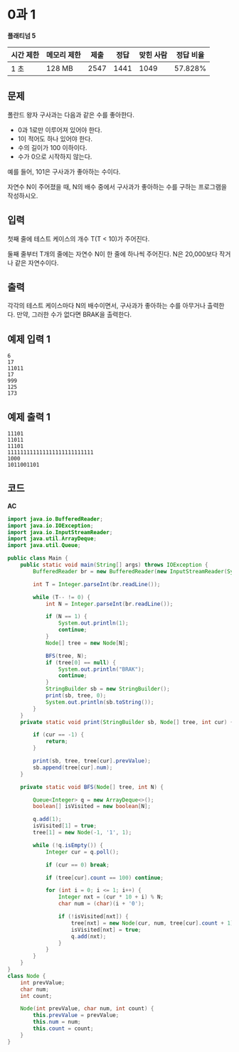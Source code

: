 # 0과 1

**플래티넘 5**

|시간 제한	|메모리 제한	|제출|	정답|	맞힌 사람|	정답 비율|
|---|---|---|---|---|---|
|1 초	|128 MB|	2547|	1441	|1049|	57.828%|

## 문제 

폴란드 왕자 구사과는 다음과 같은 수를 좋아한다.

- 0과 1로만 이루어져 있어야 한다.
- 1이 적어도 하나 있어야 한다.
- 수의 길이가 100 이하이다.
- 수가 0으로 시작하지 않는다.

예를 들어, 101은 구사과가 좋아하는 수이다.

자연수 N이 주어졌을 때, N의 배수 중에서 구사과가 좋아하는 수를 구하는 프로그램을 작성하시오.

## 입력 

첫째 줄에 테스트 케이스의 개수 T(T < 10)가 주어진다.

둘째 줄부터 T개의 줄에는 자연수 N이 한 줄에 하나씩 주어진다. N은 20,000보다 작거나 같은 자연수이다.

## 출력 

각각의 테스트 케이스마다 N의 배수이면서, 구사과가 좋아하는 수를 아무거나 출력한다. 만약, 그러한 수가 없다면 BRAK을 출력한다.

## 예제 입력 1

```
6
17
11011
17
999
125
173
```

## 예제 출력 1

```
11101
11011
11101
111111111111111111111111111
1000
1011001101
```

## 코드

**AC**

```java
import java.io.BufferedReader;
import java.io.IOException;
import java.io.InputStreamReader;
import java.util.ArrayDeque;
import java.util.Queue;

public class Main {
    public static void main(String[] args) throws IOException {
        BufferedReader br = new BufferedReader(new InputStreamReader(System.in));

        int T = Integer.parseInt(br.readLine());

        while (T-- != 0) {
            int N = Integer.parseInt(br.readLine());

            if (N == 1) {
                System.out.println(1);
                continue;
            }
            Node[] tree = new Node[N];

            BFS(tree, N);
            if (tree[0] == null) {
                System.out.println("BRAK");
                continue;
            }
            StringBuilder sb = new StringBuilder();
            print(sb, tree, 0);
            System.out.println(sb.toString());
        }
    }
    private static void print(StringBuilder sb, Node[] tree, int cur) {

        if (cur == -1) {
            return;
        }

        print(sb, tree, tree[cur].prevValue);
        sb.append(tree[cur].num);
    }

    private static void BFS(Node[] tree, int N) {

        Queue<Integer> q = new ArrayDeque<>();
        boolean[] isVisited = new boolean[N];

        q.add(1);
        isVisited[1] = true;
        tree[1] = new Node(-1, '1', 1);

        while (!q.isEmpty()) {
            Integer cur = q.poll();

            if (cur == 0) break;

            if (tree[cur].count == 100) continue;

            for (int i = 0; i <= 1; i++) {
                Integer nxt = (cur * 10 + i) % N;
                char num = (char)(i + '0');

                if (!isVisited[nxt]) {
                    tree[nxt] = new Node(cur, num, tree[cur].count + 1);
                    isVisited[nxt] = true;
                    q.add(nxt);
                }
            }
        }
    }
}
class Node {
    int prevValue;
    char num;
    int count;

    Node(int prevValue, char num, int count) {
        this.prevValue = prevValue;
        this.num = num;
        this.count = count;
    }
}
```
